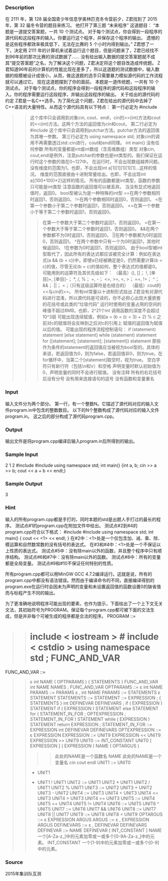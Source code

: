 
### Description

在 2111 年，第 128 届全国青少年信息学奥林匹克冬令营前夕，Z君找到了 2015 年，第 32 届冬令营的题目来练习。
他打开了第三题 “未来程序” 这道题目：
“本题是一道提交答案题，一共 10 个测试点。
对于每个测试点，你会得到一段程序的源代码和这段程序的输入。你要运行这个程序，并保存这个程序的输出。
遗憾的是这些程序都效率极其低下，无法在比赛的 5 个小时内得到输出。”
Z君想了一下，决定用 2111 年的计算机来试着运行这个题目，但是问题来了，Z君已经找不到96年前的那次比赛的测试数据了……
没有给出输入数据的提交答案题就不成其“提交答案题”之名，为了解决这个问题，Z君决定将这个题目改造成传统题。
Z君知道96年前的计算机的性能比现在差多了，所以这道题的测试数据中，输入数据的规模被设计成很小，从而，做这道题的选手只需要暴力模拟源代码的工作流程就可以通过它。
现在这道题摆到了你的面前。
本题是一道传统题，一共有 10 个测试点。
对于每个测试点，你的程序会得到一段程序的源代码和这段程序的输入。你的程序需要运行这段程序，并输出这段程序的输出。
关于给出的源代码的约定
Z君是一名C++选手。为了简化这个问题，Z君在给出的源代码中去掉了C++语言的大量特性。从而这个源代码具有以下特点：
第一行必定为 #include<iostream>
>> 这个库中只会调用到对象cin, cout、endl，cin的>>(int)方法和cout的<<(int)方法。这两个方法的返回值为cin和cout。
第二行必定为 #include<cstdio>
>> 这个库中只会调用到putchar方法。putchar方法的返回值为其唯一参数。
第三行必定为 using namespace std;
>> 对象cin的调用不再需要透过std::cin进行，cout和endl同理。
int main() 没有任何参数
所有的变量都是int或int数组（含高维数组）类型
>> 对象cin, cout,endl是例外，注意putchar的参数也是int类型的。我们保证在运行时这个参数的值在0~127中。
>> 在运行时，不会出现数组越界问题。
>> 没有维度的范围为1。也即，不会出现int a[1][1][1][1][1]...这样的情况。
>> 维度的范围直接由十进制常量给出。也即，不会出现int a[(100+100)*2]这样的情况。
所有的函数都是int类型，函数的参数只可能是int类型
>> 注意函数的返回值可以被丢弃。
>> 当没有显式地返回值时，返回0。
bool型被认为是一种特殊的int型
>> ==在两个参数相同时返回1，否则返回0。
>> !=在两个参数相同时返回0，否则返回1。
>> <在第一个参数小于第二个参数时返回1，否则返回0。
>> <=在第一个参数小于等于第二个参数时返回1，否则返回0。
>> >在第一个参数大于第二个参数时返回1，否则返回0。
>> >=在第一个参数大于等于第二个参数时返回1，否则返回0。
>> &&在两个参数都不为0时返回1，否则返回0。
>> ||在两个参数都为0时返回0，否则返回1。
>> ^在两个参数中只有一个为0时返回1，其他时候返回0。
>> !在参数为0时返回1，否则返回0。
>> 由于bool型被int型取代了，因此所有的表达式都应该被完全计算：例如在表达式(a && (b = c))中，即使a已经被确定是0，仍然需要计算(b = c)的值，尽管无论(b = c)的值如何，整个表达式的值都是0。
可能用到的运算符及其优先级如下：
>> （最高）(), []；
>> !, [单目]+, [单目]-；
>> *, /, %；
>> +, -；
>> <=, >=, <, >；
>> ==, !=；
>> ^；
>> &&；
>> ||；
>> =；（只有这级运算符是右结合的）
>> （最低）cout的<<与cin的>>。
所有int常量以十进制形式给出
Z君没有对源代码进行混淆，所以源代码是可读的，你不必担心出现大量嵌套的花括号或此类的“垃圾代码”
运行时使用的变量占用的空间的峰值不超过8MB。也即，2^21个int
调用函数的深度不会超过10^3层
可能出现连续赋值，例如a = (b = (c = 3) + 2) % c
>> 之前对c的赋值将会反映到之后对c的引用上
>> 赋值的返回值为赋值以后的值。
可能出现的程序流程控制语句：
>> if (statement) statement [else statement]
>> while (statement) statement
>> for ([statement]; [statement]; [statement]) statement
>> 那些作为条件的statement的返回值应当被视为bool型的。具体的来说，若返回值为0，则为false，若返回值非0，则为true。在for循环中，当第二个[statement]取空时，视为true。
空白字符只有新行符（包括\n和\r）和空格
声明变量时默认初始值为0，声明变量的同时不会进行赋值。
没有注释
所有的右花括号后没有分号
没有用来连接语句的逗号
没有函数和变量重名




### Input
输入文件分为两个部分。
第一行，有一个整数N。它描述了源代码对应的输入文件program.in中包含的整数数目。
以下的N个整数构成了源代码对应的输入文件program.in。
这之后的部分构成了源代码program.cpp。


### Output
输出文件是将program.cpp编译后输入program.in后所得到的输出。


### Sample Input
2
1 2
#include
#include
using namespace std;
int main()
{int a, b; cin >> a >> b; cout << a + b << endl;}

### Sample Output
3
### Hint
输入的所有program.cpp都是手打的，同时本题的std是出题人手打过的最长的程序。
测试点#1的program.cpp在附加文件中给出。
测试点#2到#4的program.cpp符合以下格式：
#include<iostream>
#include<cstdio>
using namespace std;
int main()
{
cout << <1> << endl;
}
在#2中：<1>处是一个仅包含加、减、乘、除、模运算和自然数常数的没有括号的表达式。
在#3和#4中：<1>处是一个不保证以上性质的表达式。
测试点#5中：没有除main以外的函数，并且整个程序中只有顺序结构。
测试点#6和#7中：没有除main以外的函数。
测试点#8中：所有的变量都是全局变量。
测试点#9和#10不保证任何特别的性质。


所有program.cpp都可以用MinGW GCC 4.7.2编译运行。这就是说，所有的program.cpp中都没有语法错误。然而由于编译命令的不同，直接编译得到的program.exe在运行时会因未为声明的变量和未设置返回值的函数设置0的缺省值而与标程产生不同的输出。


为了更准确地说明程序可能出现的要素，也作为提示，下面给出了一个上下文无关文法，其初始符号为PROGRAM。保证每个program.cpp都可被下面的文法生成，但是并非每个可被生成的程序都是合法的程序。
PROGRAM ::=
>> # include < iostream > # include < cstdio > using namespace std ; FUNC_AND_VAR
FUNC_AND_VAR ::=
>> ε
>> int NAME ( OPTPARAMS ) { STATEMENTS } FUNC_AND_VAR
>> int NAME NAMES ; FUNC_AND_VAR
OPTPARAMS ::=
>> ε
>> int NAME PARAMS ::=
PARAMS
>> ε
>> , int NAME PARAMS ::=
STATEMENTS
>> ε
>> STATEMENT STATEMENTS ::=
STATEMENT ::=
>> EXPRESSION ;
>> { STATEMENTS }
>> int DEFINEVAR DEFINEVARS ;
>> if ( EXPRESSION ) STATEMENT
>> if ( EXPRESSION ) STATEMENT else STATEMENT
>> for ( STATEMENT_IN_FOR ; OPTEXPRESSION ; STATEMENT_IN_FOR ) STATEMENT
>> while ( EXPRESSION ) STATEMENT
>> return EXPRESSION ;
STATEMENT_IN_FOR ::=
>> EXPRESSION
>> int DEFINEVAR DEFINEVARS
OPTEXPRESSION ::=
>> ε
>> EXPRESSION
EXPRESSION ::=
>> UNIT9
>> EXPRESSION << UNIT9
>> EXPRESSION >> UNIT9
UNIT0 ::=
>> INT_CONSTANT
>> UNIT0 [ EXPRESSION ]
>> ( EXPRESSION )
>> NAME ( OPTARGUS )
>> >> 此处的NAME是一个函数名
>> NAME
>> >> 此处的NAME是一个变量名
>> cin
>> cout
>> endl
UNIT1 ::=
>> UNIT0
>> + UNIT1
>> - UNIT1
>> ! UNIT1
UNIT2 ::=
>> UNIT1
>> UNIT2 * UNIT1
>> UNIT2 / UNIT1
>> UNIT2 % UNIT1
UNIT3 ::=
>> UNIT2
>> UNIT3 + UNIT2
>> UNIT3 - UNIT2
UNIT4 ::=
>> UNIT3
>> UNIT4 < UNIT3
>> UNIT4 <= UNIT3
>> UNIT4 > UNIT3
>> UNIT4 >= UNIT3
UNIT5 ::=
>> UNIT4
>> UNIT5 == UNIT4
>> UNIT5 != UNIT4
UNIT6 ::=
>> UNIT5
>> UNIT6 ^ UNIT5
UNIT7 ::=
>> UNIT6
>> UNIT7 && UNIT6
UNIT8 ::=
>> UNIT7
>> UNIT8 || UNIT7
UNIT9 ::=
>> UNIT8
>> UNIT8 = UNIT9
OPTARGUS ::=
>> ε
>> EXPRESSION ARGUS
ARGUS ::=
>> ε
>> , EXPRESSION ARGUS
DEFINEVARS ::=
>> ε
>> , DEFINEVAR DEFINEVARS
DEFINEVAR ::=
>> NAME
>> DEFINEVAR [ INT_CONSTANT ]
NAME
>> 一个[A-Za-z_]中的元素加零或一或多个[0-9A-Za-z_]中的元素。
INT_CONSTANT
>> 一个[1-9]中的元素加零或一或多个[0-9]中的元素。




### Source
2015年集训队互测